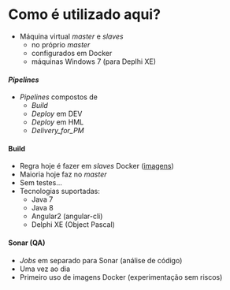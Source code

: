 # Como é utilizado aqui?

- Máquina virtual _master_ e _slaves_
  - no próprio _master_
  - configurados em Docker
  - máquinas Windows 7 (para Deplhi XE)

#### _Pipelines_
- _Pipelines_ compostos de
  - _Build_
  - _Deploy_ em DEV
  - _Deploy_ em HML
  - _Delivery_for_PM_


#### Build

- Regra hoje é fazer em _slaves_ Docker ([imagens][1])
- Maioria hoje faz no _master_
- Sem testes...
- Tecnologias suportadas:
  - Java 7
  - Java 8
  - Angular2 (angular-cli)
  - Delphi XE (Object Pascal)


#### Sonar (QA)

- _Jobs_ em separado para Sonar (análise de código)
- Uma vez ao dia
- Primeiro uso de imagens Docker (experimentação sem riscos)

[1]:https://hub.docker.com/r/tramasoli/base-images/